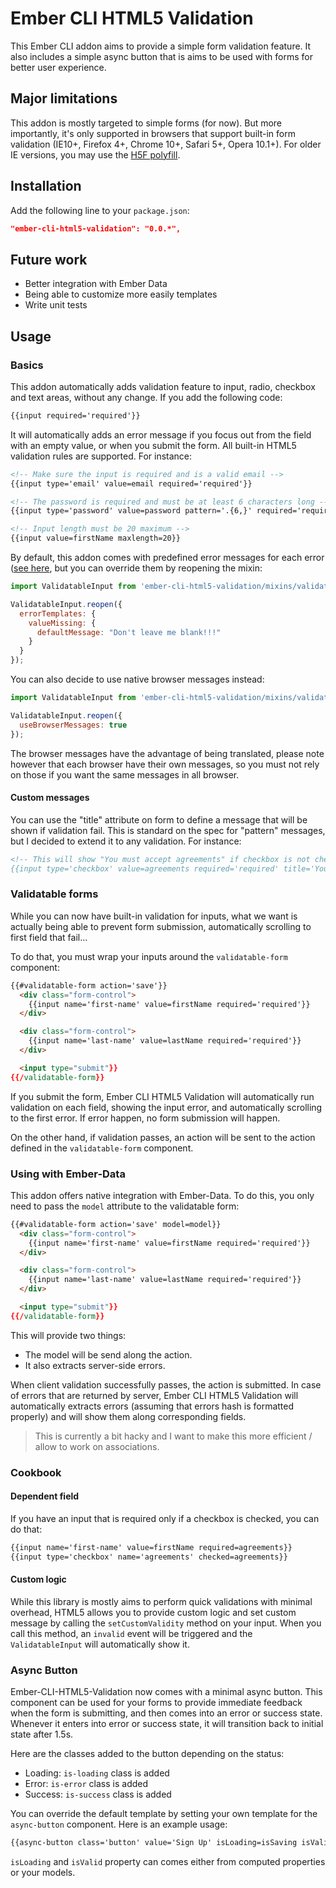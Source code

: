 # Ember CLI HTML5 Validation

This Ember CLI addon aims to provide a simple form validation feature. It also includes a simple async button that
is aims to be used with forms for better user experience.

## Major limitations

This addon is mostly targeted to simple forms (for now). But more importantly, it's only supported in browsers
that support built-in form validation (IE10+, Firefox 4+, Chrome 10+, Safari 5+, Opera 10.1+). For older IE versions,
you may use the [H5F polyfill](https://github.com/ryanseddon/H5F).

## Installation

Add the following line to your `package.json`:

```json
"ember-cli-html5-validation": "0.0.*",
```

## Future work

* Better integration with Ember Data
* Being able to customize more easily templates
* Write unit tests

## Usage

### Basics

This addon automatically adds validation feature to input, radio, checkbox and text areas, without any change. If
you add the following code:

```html
{{input required='required'}}
```

It will automatically adds an error message if you focus out from the field with an empty value, or when you submit
the form. All built-in HTML5 validation rules are supported. For instance:

```html
<!-- Make sure the input is required and is a valid email -->
{{input type='email' value=email required='required'}}

<!-- The password is required and must be at least 6 characters long -->
{{input type='password' value=password pattern='.{6,}' required='required'}}

<!-- Input length must be 20 maximum -->
{{input value=firstName maxlength=20}}
```

By default, this addon comes with predefined error messages for each error ([see here](https://github.com/maestrooo/ember-cli-html5-validation/blob/master/addon/mixins/validatable-input.js#L33),
but you can override them by reopening the mixin:

```js
import ValidatableInput from 'ember-cli-html5-validation/mixins/validatable-input';

ValidatableInput.reopen({
  errorTemplates: {
    valueMissing: {
      defaultMessage: "Don't leave me blank!!!"
    }
  }
});
```

You can also decide to use native browser messages instead:

```js
import ValidatableInput from 'ember-cli-html5-validation/mixins/validatable-input';

ValidatableInput.reopen({
  useBrowserMessages: true
});
```

The browser messages have the advantage of being translated, please note however that each browser have their
own messages, so you must not rely on those if you want the same messages in all browser.

#### Custom messages

You can use the "title" attribute on form to define a message that will be shown if validation fail. This is standard
on the spec for "pattern" messages, but I decided to extend it to any validation. For instance:

```html
<!-- This will show "You must accept agreements" if checkbox is not checked}}
{{input type='checkbox' value=agreements required='required' title='You must accept agreements'}}
```

### Validatable forms

While you can now have built-in validation for inputs, what we want is actually being able to prevent form submission,
automatically scrolling to first field that fail...

To do that, you must wrap your inputs around the `validatable-form` component:

```html
{{#validatable-form action='save'}}
  <div class="form-control">
    {{input name='first-name' value=firstName required='required'}}
  </div>

  <div class="form-control">
    {{input name='last-name' value=lastName required='required'}}
  </div>

  <input type="submit"}}
{{/validatable-form}}
```

If you submit the form, Ember CLI HTML5 Validation will automatically run validation on each field, showing the
input error, and automatically scrolling to the first error. If error happen, no form submission will happen.

On the other hand, if validation passes, an action will be sent to the action defined in the `validatable-form`
component.

### Using with Ember-Data

This addon offers native integration with Ember-Data. To do this, you only need to pass the `model` attribute to
the validatable form:

```html
{{#validatable-form action='save' model=model}}
  <div class="form-control">
    {{input name='first-name' value=firstName required='required'}}
  </div>

  <div class="form-control">
    {{input name='last-name' value=lastName required='required'}}
  </div>

  <input type="submit"}}
{{/validatable-form}}
```

This will provide two things:

* The model will be send along the action.
* It also extracts server-side errors.

When client validation successfully passes, the action is submitted. In case of errors that are returned by server,
Ember CLI HTML5 Validation will automatically extracts errors (assuming that errors hash is formatted properly) and
will show them along corresponding fields.

> This is currently a bit hacky and I want to make this more efficient / allow to work on associations.

### Cookbook

#### Dependent field

If you have an input that is required only if a checkbox is checked, you can do that:

```html
{{input name='first-name' value=firstName required=agreements}}
{{input type='checkbox' name='agreements' checked=agreements}}
```

#### Custom logic

While this library is mostly aims to perform quick validations with minimal overhead, HTML5 allows you to provide
custom logic and set custom message by calling the `setCustomValidity` method on your input. When you call this method,
an `invalid` event will be triggered and the `ValidatableInput` will automatically show it.

### Async Button

Ember-CLI-HTML5-Validation now comes with a minimal async button. This component can be used for your forms to provide
immediate feedback when the form is submitting, and then comes into an error or success state. Whenever it enters into
error or success state, it will transition back to initial state after 1.5s.

Here are the classes added to the button depending on the status:

* Loading: `is-loading` class is added
* Error: `is-error` class is added
* Success: `is-success` class is added

You can override the default template by setting your own template for the `async-button` component. Here is
an example usage:

```html
{{async-button class='button' value='Sign Up' isLoading=isSaving isValid=isValid}}
```

`isLoading` and `isValid` property can comes either from computed properties or your models.